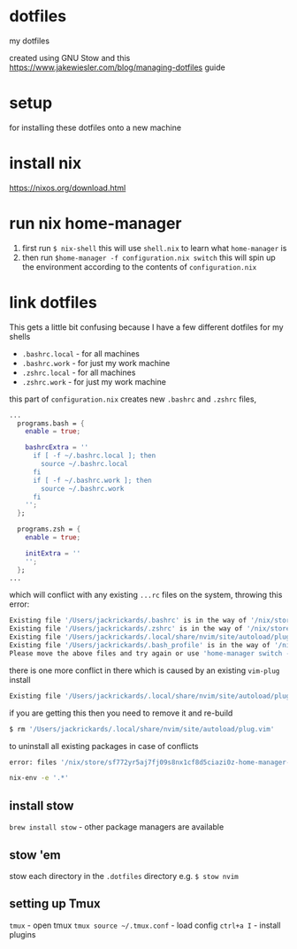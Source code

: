 # dotfiles
my dotfiles

created using GNU Stow and this https://www.jakewiesler.com/blog/managing-dotfiles guide

# setup
for installing these dotfiles onto a new machine

# install nix
https://nixos.org/download.html

# run nix home-manager
1. first run `$ nix-shell`
this will use `shell.nix` to learn what `home-manager` is
2. then run `$home-manager -f configuration.nix switch`
this will spin up the environment according to the contents of `configuration.nix`

# link dotfiles
This gets a little bit confusing because I have a few different dotfiles for my shells

- `.bashrc.local` - for all machines
- `.bashrc.work` - for just my work machine
- `.zshrc.local` - for all machines
- `.zshrc.work` - for just my work machine

this part of `configuration.nix` creates new `.bashrc` and `.zshrc` files,
```nix
...
  programs.bash = {
    enable = true;

    bashrcExtra = ''
      if [ -f ~/.bashrc.local ]; then
        source ~/.bashrc.local
      fi
      if [ -f ~/.bashrc.work ]; then
        source ~/.bashrc.work
      fi
    '';
  };

  programs.zsh = {
    enable = true;

    initExtra = ''
    '';
  };
...
```

which will conflict with any existing `...rc` files on the system, throwing this error:
```sh
Existing file '/Users/jackrickards/.bashrc' is in the way of '/nix/store/n4cahg6xfkrsqzr50sxj280hr17sy3ab-home-manager-files/.bashrc'
Existing file '/Users/jackrickards/.zshrc' is in the way of '/nix/store/n4cahg6xfkrsqzr50sxj280hr17sy3ab-home-manager-files/.zshrc'
Existing file '/Users/jackrickards/.local/share/nvim/site/autoload/plug.vim' is in the way of '/nix/store/n4cahg6xfkrsqzr50sxj280hr17sy3ab-home-manager-files/.local/share/nvim/site/autoload/plug.vim'
Existing file '/Users/jackrickards/.bash_profile' is in the way of '/nix/store/n4cahg6xfkrsqzr50sxj280hr17sy3ab-home-manager-files/.bash_profile'
Please move the above files and try again or use 'home-manager switch -b backup' to back up existing files automatically.
```

there is one more conflict in there which is caused by an existing `vim-plug` install
```sh
Existing file '/Users/jackrickards/.local/share/nvim/site/autoload/plug.vim' is in the way of '/nix/store/n4cahg6xfkrsqzr50sxj280hr17sy3ab-home-manager-files/.local/share/nvim/site/autoload/plug.vim'
```

if you are getting this then you need to remove it and re-build
```sh
$ rm '/Users/jackrickards/.local/share/nvim/site/autoload/plug.vim'  
```


to uninstall all existing packages in case of conflicts
```sh
error: files '/nix/store/sf772yr5aj7fj09s8nx1cf8d5ciazi0z-home-manager-path/bin/stow' and '/nix/store/q75csv5n423979cnkvadb3vrwbv8ngd7-stow-2.3.1/bin/stow' have the same priority 5; use 'nix-env --set-flag priority NUMBER INSTALLED_PKGNAME' or type 'nix profile install --help' if using 'nix profile' to find out howto change the priority of one of the conflicting packages (0 being the highest priority)
```

```sh
nix-env -e '.*'
```

## install stow
`brew install stow` - other package managers are available
## stow 'em
stow each directory in the `.dotfiles` directory
e.g. `$ stow nvim`

## setting up Tmux
`tmux` - open tmux
`tmux source ~/.tmux.conf` - load config
`ctrl+a I` - install plugins
